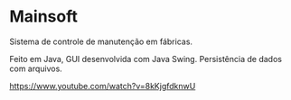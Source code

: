 # Mainsoft

Sistema de controle de manutenção em fábricas.

Feito em Java, GUI desenvolvida com Java Swing. Persistência de dados com arquivos.

https://www.youtube.com/watch?v=8kKjgfdknwU
